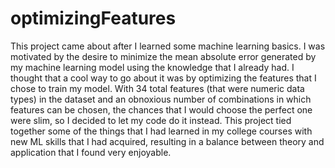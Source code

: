 # optimizingFeatures
This project came about after I learned some machine learning basics. I was motivated by the desire to minimize the mean absolute error
generated by my machine learning model using the knowledge that I already had. I thought that a cool way to go about it was by optimizing
the features that I chose to train my model. With 34 total features (that were numeric data types) in the dataset and an obnoxious number 
of combinations in which features can be chosen, the chances that I would choose the perfect one were slim, so I decided to let my code do 
it instead. This project tied together some of the things that I had learned in my college courses with new ML skills that I had
acquired, resulting in a balance between theory and application that I found very enjoyable.
